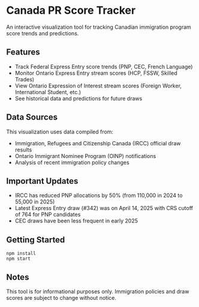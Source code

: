 # Canada PR Score Tracker

An interactive visualization tool for tracking Canadian immigration program score trends and predictions.

## Features

- Track Federal Express Entry score trends (PNP, CEC, French Language)
- Monitor Ontario Express Entry stream scores (HCP, FSSW, Skilled Trades)
- View Ontario Expression of Interest stream scores (Foreign Worker, International Student, etc.)
- See historical data and predictions for future draws

## Data Sources

This visualization uses data compiled from:
- Immigration, Refugees and Citizenship Canada (IRCC) official draw results
- Ontario Immigrant Nominee Program (OINP) notifications
- Analysis of recent immigration policy changes

## Important Updates

- IRCC has reduced PNP allocations by 50% (from 110,000 in 2024 to 55,000 in 2025)
- Latest Express Entry draw (#342) was on April 14, 2025 with CRS cutoff of 764 for PNP candidates
- CEC draws have been less frequent in early 2025

## Getting Started

```
npm install
npm start
```

## Notes

This tool is for informational purposes only. Immigration policies and draw scores are subject to change without notice.